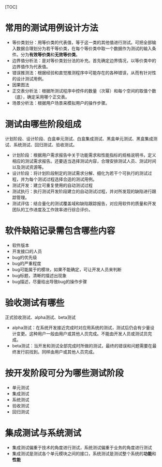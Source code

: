 [TOC]

# 常用的测试用例设计方法

* 等价类划分：用等价类的代表值，等于这一类的其他值进行测试。可把全部输入数据合理划分为若干等价类，在每个等价类中取一个数据作为测试的输入条件。分为**有效等价类**和**无效等价类**。
* 边界值分析法：是对等价类划分法的补充。首先确定边界情况，以等价类中的边界值作为代表值。
* 错误推测法：根据经验和直觉推测程序中可能存在的各种错误，从而有针对性的设计测试用例。
* 因果图法
* 正交表分析法：根据所测试程序中控件的数量（次幂）和每个空间的取值个数（底），确定采用哪个正交表。
* 场景分析法：根据用户场景来模拟用户的操作步骤。

# 测试由哪些阶段组成

计划阶段、设计阶段、白盒单元测试、白盒集成测试、黑盒单元测试、黑盒集成测试、系统测试、回归测试、验收测试。

* 计划阶段：根据用户需求报告中关于功能需求和性能指标的规格说明书，定义相应的测试需求报告。还要适当选择测试内容，合理安排测试人员、测试时间以及测试资源等。
* 设计阶段：将计划阶段制定的测试需求分解、细化为若干个可执行的测试过程，并为每个测试过程选择合适的测试用例。
* 测试开发：建立可重复使用的自动测试过程
* 测试执行：执行测试开发阶段建立的自动测试过程，并对所发现的缺陷进行跟踪管理。
* 测试评估：结合量化的测试覆盖域和缺陷跟踪报告，对应用软件的质量和开发团队的工作进度及工作效率进行综合评价。

# 软件缺陷记录需包含哪些内容

* 软件版本
* 开发接口的人员
* bug的优先级
* bug的严重程度
* bug可能属于的模块，如果不能确定，可让开发人员来判断
* bug标题，清晰的描述出现象
* bug描述，尽量给出导致bug的操作步骤

# 验收测试有哪些

正式验收测试、alpha测试、beta测试

* alpha测试：在系统开发接近完成时对应用系统的测试，测试后仍会有少量设计变更。这种用户一般由用户或其他人员完成。不能由开发人员或测试员完成。
* beta测试：当开发和测试全部完成时所做的测试，最终的错误和问题需要在最终发行前找到。同样由用户或其他人员完成。

# 按开发阶段可分为哪些测试阶段

* 单元测试
* 集成测试
* 系统测试
* 验收测试
* 回归测试

# 集成测试与系统测试

* 集成测试偏重于技术的角度进行测试，系统测试偏重于业务的角度进行测试
* 集成测试是测试各个单元模块之间的接口，系统测试是测试整个系统的**功能**和**性能**